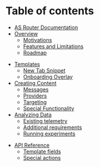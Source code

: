 # Table of contents

* [AS Router Documentation](README.md)
* [Overview](introduction/introduction.md)
  * [Motivations](introduction/motivations.md)
  * [Features and Limitations](introduction/features-limitations.md)
  * [Roadmap](introduction/roadmap.md)
<!-- * [Guides](guides/guides.md)
  * [Adding a new message to Firefox](guides/content-creators.md)
  * [Running an experiment](guides/experiments.md)
  * [Requesting changes to templates](guides/request-changes.md)
  * [Requesting new targeting](guides/request-targeting.md)
  * [Building an integration](guides/integrations.md) -->
* [Templates](templates/templates.md)
  * [New Tab Snippet](templates/snippets.md)
  * [Onboarding Overlay](templates/onboarding.md)
  <!-- * [Doorhanger](templates/doorhanger.md) -->
* [Creating Content](basics/basics.md)
  * [Messages](basics/messages.md)
  * [Providers](basics/providers.md)
  * [Targeting](basics/targeting.md)
  * [Special Functionality](basics/user-actions.md)
* [Analyzing Data](data/data.md)
  * [Existing telemetry](data/telemetry.md)
  * [Additional requirements](data/additional-requirements.md)
  * [Running experiments](data/experiments.md)
<!-- * [Requesting Features](requests/requests.md)
  * [New Providers](basics/creating-a-provider.md)
  * [Targeting](requests/targeting.md)
  * [Special behaviours](requests/special-behaviours.md)
  * [Telemetry](requests/telemetry.md)
  * [Templates](requests/templates.md) -->
* [API Reference](api/api.md)
  * [Template fields](api/template-fields.md)
  * [Special actions](api/special-actions.md)
